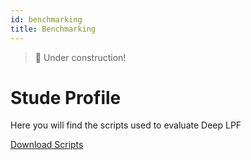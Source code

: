```yaml
---
id: benchmarking
title: Benchmarking
---
```


> 🚧 Under construction!

# Stude Profile

Here you will find the scripts used to evaluate Deep LPF

[Download Scripts](https://github.com/deepnlpf/benchmarking)